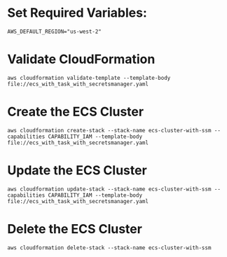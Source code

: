 # Set Required Variables:

`AWS_DEFAULT_REGION="us-west-2"`

# Validate CloudFormation

`aws cloudformation validate-template --template-body file://ecs_with_task_with_secretsmanager.yaml`

# Create the ECS Cluster

`aws cloudformation create-stack --stack-name ecs-cluster-with-ssm --capabilities CAPABILITY_IAM --template-body file://ecs_with_task_with_secretsmanager.yaml`

# Update the ECS Cluster

`aws cloudformation update-stack --stack-name ecs-cluster-with-ssm --capabilities CAPABILITY_IAM --template-body file://ecs_with_task_with_secretsmanager.yaml`

# Delete the ECS Cluster

`aws cloudformation delete-stack --stack-name ecs-cluster-with-ssm`
